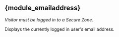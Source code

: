## {module_emailaddress}

*Visitor must be logged in to a Secure Zone.*

Displays the currently logged in user's email address.
